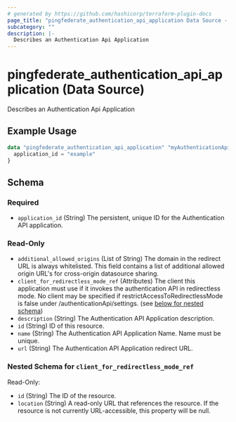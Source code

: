 ```yaml
---
# generated by https://github.com/hashicorp/terraform-plugin-docs
page_title: "pingfederate_authentication_api_application Data Source - terraform-provider-pingfederate"
subcategory: ""
description: |-
  Describes an Authentication Api Application
---
```


# pingfederate_authentication_api_application (Data Source)

Describes an Authentication Api Application

## Example Usage

```terraform
data "pingfederate_authentication_api_application" "myAuthenticationApiApplicationExample" {
  application_id = "example"
}
```

<!-- schema generated by tfplugindocs -->
## Schema

### Required

- `application_id` (String) The persistent, unique ID for the Authentication API application.

### Read-Only

- `additional_allowed_origins` (List of String) The domain in the redirect URL is always whitelisted. This field contains a list of additional allowed origin URL's for cross-origin datasource sharing.
- `client_for_redirectless_mode_ref` (Attributes) The client this application must use if it invokes the authentication API in redirectless mode. No client may be specified if restrictAccessToRedirectlessMode is false under /authenticationApi/settings. (see [below for nested schema](#nestedatt--client_for_redirectless_mode_ref))
- `description` (String) The Authentication API Application description.
- `id` (String) ID of this resource.
- `name` (String) The Authentication API Application Name. Name must be unique.
- `url` (String) The Authentication API Application redirect URL.

<a id="nestedatt--client_for_redirectless_mode_ref"></a>
### Nested Schema for `client_for_redirectless_mode_ref`

Read-Only:

- `id` (String) The ID of the resource.
- `location` (String) A read-only URL that references the resource. If the resource is not currently URL-accessible, this property will be null.
